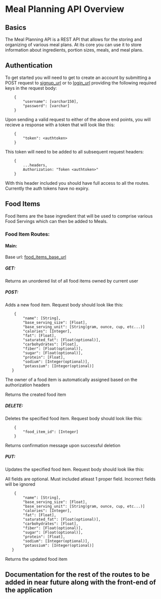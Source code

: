# Meal Planning API Overview

## Basics

The Meal Planning API is a REST API that allows for the storing and organizing of various meal plans. At its core you can use it to store information about ingredients, portion sizes, meals, and meal plans.

## Authentication

To get started you will need to get to create an account by submitting a POST request to
[signup_url](/auth/signup) or to [login_url](/auth/login) providing the following required keys in the request body:

```
    {
        "username": [varchar150],
        "password": [varchar]
    }
```

Upon sending a valid request to either of the above end points, you will recieve a response with a token that will look like this:

```
    {
        "token": <authtoken>
    }
```

This token will need to be added to all subsequent request headers:

```
    {
        ...headers,
        Authorization: "Token <authtoken>"
    }
```

With this header included you should have full access to all the routes. Currently the auth tokens have no expiry.

## Food Items

Food Items are the base ingredient that will be used to comprise various Food Servings which can then be added to Meals.

### Food Item Routes:

#### Main:

Base url: [food_items_base_url](/fooditems)

##### GET:

Returns an unordered list of all food items owned by current user

##### POST:

Adds a new food item. Request body should look like this:

```
    {
        "name": [String],
        "base_serving_size": [Float],
        "base_serving_unit": [String(gram, ounce, cup, etc...)]
        "calories": [Integer],
        "fat": [Float],
        "saturated_fat": [Float(optional)],
        "carbohydrates": [Float],
        "fiber": [Float(optional)],
        "sugar": [Float(optional)],
        "protein": [Float],
        "sodium": [Integer(optional)],
        "potassium": [Integer(optional)]
   }
```

The owner of a food item is automatically assigned based on the authorization headers

Returns the created food item

##### DELETE:

Deletes the specified food item. Request body should look like this:

```
    {
        "food_item_id": [Integer]
    }
```

Returns confirmation message upon successful deletion

##### PUT:

Updates the specified food item. Request body should look like this:

All fields are optional. Must included atleast 1 proper field. Incorrect fields will be ignored

```
    {
        "name": [String],
        "base_serving_size": [Float],
        "base_serving_unit": [String(gram, ounce, cup, etc...)]
        "calories": [Integer],
        "fat": [Float],
        "saturated_fat": [Float(optional)],
        "carbohydrates": [Float],
        "fiber": [Float(optional)],
        "sugar": [Float(optional)],
        "protein": [Float],
        "sodium": [Integer(optional)],
        "potassium": [Integer(optional)]
   }
```

Returns the updated food item

## Documentation for the rest of the routes to be added in near future along with the front-end of the application
